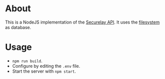 # About
This is a NodeJS implementation of the [Securelay API](https://github.com/securelay/specs).
It uses the [filesystem](https://nodejs.org/api/fs.html) as database.

# Usage
- `npm run build`.
- Configure by editing the `.env` file.
- Start the server with `npm start`.
